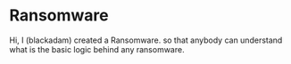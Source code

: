 # Ransomware
Hi, I (blackadam) created a Ransomware. so that anybody can understand what is the basic logic behind any ransomware. 

